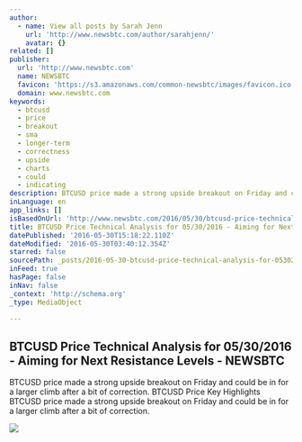 ```yaml
---
author:
  - name: View all posts by Sarah Jenn
    url: 'http://www.newsbtc.com/author/sarahjenn/'
    avatar: {}
related: []
publisher:
  url: 'http://www.newsbtc.com'
  name: NEWSBTC
  favicon: 'https://s3.amazonaws.com/common-newsbtc/images/favicon.ico'
  domain: www.newsbtc.com
keywords:
  - btcusd
  - price
  - breakout
  - sma
  - longer-term
  - correctness
  - upside
  - charts
  - could
  - indicating
description: BTCUSD price made a strong upside breakout on Friday and could be in for a larger climb after a bit of correction. BTCUSD Price Key Highlights BTCUSD price made a strong upside breakout on Friday and could be in for a larger climb after a bit of correction.
inLanguage: en
app_links: []
isBasedOnUrl: 'http://www.newsbtc.com/2016/05/30/btcusd-price-technical-analysis-05302016-aiming-next-resistance-levels/'
title: BTCUSD Price Technical Analysis for 05/30/2016 - Aiming for Next Resistance Levels - NEWSBTC
datePublished: '2016-05-30T15:18:22.110Z'
dateModified: '2016-05-30T03:40:12.354Z'
starred: false
sourcePath: _posts/2016-05-30-btcusd-price-technical-analysis-for-05302016-aiming-for.md
inFeed: true
hasPage: false
inNav: false
_context: 'http://schema.org'
_type: MediaObject

---
```

<article style=""><h1>BTCUSD Price Technical Analysis for 05/30/2016 - Aiming for Next Resistance Levels - NEWSBTC</h1><p>BTCUSD price made a strong upside breakout on Friday and could be in for a larger climb after a bit of correction. BTCUSD Price Key Highlights BTCUSD price made a strong upside breakout on Friday and could be in for a larger climb after a bit of correction.</p><img src="http://s3.amazonaws.com/main-newsbtc-images/2016/05/30041140/160530_bitcoin.png" /></article>